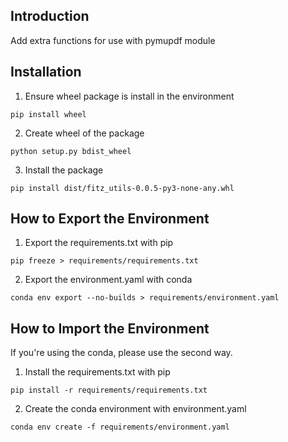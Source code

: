 ## Introduction
Add extra functions for use with pymupdf module

## Installation
1. Ensure wheel package is install in the environment
```
pip install wheel
```
2. Create wheel of the package
```
python setup.py bdist_wheel
```
3. Install the package
```
pip install dist/fitz_utils-0.0.5-py3-none-any.whl
```

## How to Export the Environment
1. Export the requirements.txt with pip
```
pip freeze > requirements/requirements.txt
```
2. Export the environment.yaml with conda
```
conda env export --no-builds > requirements/environment.yaml
```

## How to Import the Environment
If you're using the conda, please use the second way.

1. Install the requirements.txt with pip
```
pip install -r requirements/requirements.txt
```
2. Create the conda environment with environment.yaml
```
conda env create -f requirements/environment.yaml
```
